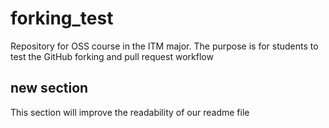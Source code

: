 # forking_test
Repository for OSS course in the ITM major. The purpose is for students to test the GitHub forking and pull request workflow

## new section

This section will improve the readability of our readme file